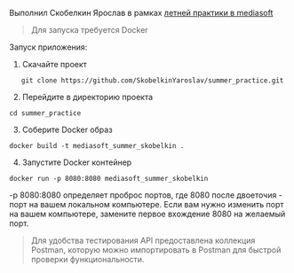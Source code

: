 Выполнил Скобелкин Ярослав в рамках [летней практики в mediasoft](https://docs.google.com/document/d/1-laS0wKfca9m3r0FOBkMI1GuZ6HSyC73/edit)

> Для запуска требуется Docker

Запуск приложения:
1. Скачайте проект
```
   git clone https://github.com/SkobelkinYaroslav/summer_practice.git
```
2. Перейдите в директорию проекта
```
cd summer_practice
```
3. Соберите Docker образ
```
docker build -t mediasoft_summer_skobelkin . 
```

4. Запустите Docker контейнер
```
docker run -p 8080:8080 mediasoft_summer_skobelkin
```
-p 8080:8080 определяет проброс портов, где 8080 после двоеточия - порт на вашем локальном компьютере. Если вам нужно изменить порт на вашем компьютере, замените первое вхождение 8080 на желаемый порт.


> Для удобства тестирования API предоставлена коллекция Postman, которую можно импортировать в Postman для быстрой проверки функциональности.